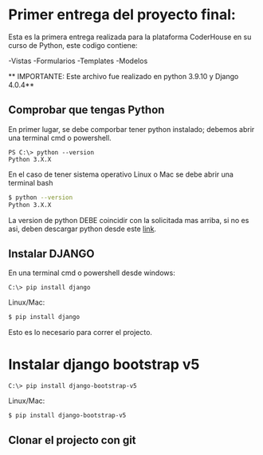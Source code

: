 # Primer entrega del proyecto final:

Esta es la primera entrega realizada para la plataforma CoderHouse en su curso de Python, este codigo contiene:

-Vistas
-Formularios
-Templates
-Modelos

** IMPORTANTE: Este archivo fue realizado en python 3.9.10 y Django 4.0.4**

## Comprobar que tengas Python

En primer lugar, se debe comporbar tener python instalado; debemos abrir una terminal cmd o powershell.

```PS
PS C:\> python --version
Python 3.X.X 
```
En el caso de tener sistema operativo Linux o Mac se debe abrir una terminal bash

```bash
$ python --version
Python 3.X.X 
```

La version de python DEBE coincidir con la solicitada mas arriba, si no es asi, deben descargar python desde este [link](https://www.python.org/downloads/).

## Instalar DJANGO

En una terminal cmd o powershell desde windows:

```PS
C:\> pip install django
```

Linux/Mac:

```bash
$ pip install django
```

Esto es lo necesario para correr el projecto.


# Instalar django bootstrap v5

```PS
C:\> pip install django-bootstrap-v5
```

Linux/Mac:

```bash
$ pip install django-bootstrap-v5
```
## Clonar el projecto con git

